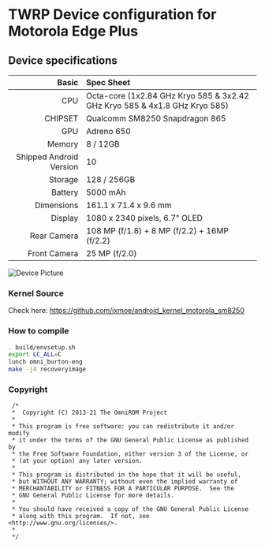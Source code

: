 # TWRP Device configuration for Motorola Edge Plus

## Device specifications

Basic   | Spec Sheet
-------:|:-------------------------
CPU     | Octa-core (1x2.84 GHz Kryo 585 & 3x2.42 GHz Kryo 585 & 4x1.8 GHz Kryo 585)
CHIPSET | Qualcomm SM8250 Snapdragon 865
GPU     | Adreno 650
Memory  | 8 / 12GB
Shipped Android Version | 10
Storage | 128 / 256GB
Battery | 5000 mAh
Dimensions | 161.1 x 71.4 x 9.6 mm
Display | 1080 x 2340 pixels, 6.7" OLED
Rear Camera  | 108 MP (f/1.8) + 8 MP (f/2.2) + 16MP (f/2.2)
Front Camera | 25 MP (f/2.0)

![Device Picture](https://fdn2.gsmarena.com/vv/pics/motorola/motorola-edge-plus-r3.jpg)

### Kernel Source

Check here: https://github.com/ixmoe/android_kernel_motorola_sm8250

### How to compile

```sh
. build/envsetup.sh
export LC_ALL=C
lunch omni_burton-eng
make -j4 recoveryimage
```

### Copyright
 ```
  /*
  *  Copyright (C) 2013-21 The OmniROM Project
  *
  * This program is free software: you can redistribute it and/or modify
  * it under the terms of the GNU General Public License as published by
  * the Free Software Foundation, either version 3 of the License, or
  * (at your option) any later version.
  *
  * This program is distributed in the hope that it will be useful,
  * but WITHOUT ANY WARRANTY; without even the implied warranty of
  * MERCHANTABILITY or FITNESS FOR A PARTICULAR PURPOSE.  See the
  * GNU General Public License for more details.
  *
  * You should have received a copy of the GNU General Public License
  * along with this program.  If not, see <http://www.gnu.org/licenses/>.
  *
  */
  ```
